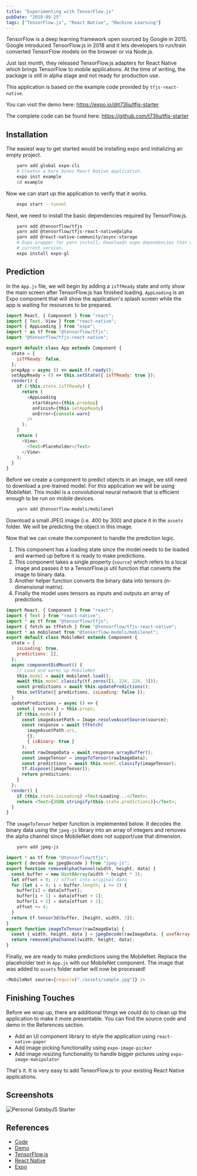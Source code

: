 ```yaml
---
title: "Experimenting with TensorFlow.js"
pubDate: "2019-09-25"
tags: ["TensorFlow.js", "React Native", "Machine Learning"]
---
```


TensorFlow is a deep learning framework open sourced by Google in 2015.
Google introduced TensorFlow.js in 2018 and it lets developers to run/train
converted TensorFlow models on the browser or via Node.js.

Just last month, they released TensorFlow.js adapters for React Native which
brings TensorFlow to mobile applications. At the time of writing, the package is
still in alpha stage and not ready for production use.

This application is based on the example code provided by `tfjs-react-native`.

You can visit the demo here: https://expo.io/@t73liu/tfjs-starter

The complete code can be found here: https://github.com/t73liu/tfjs-starter

## Installation

The easiest way to get started would be installing expo and initializing an
empty project.

```bash
    yarn add global expo-cli
    # Creates a bare bones React Native application.
    expo init example
    cd example
```

Now we can start up the application to verify that it works.

```bash
    expo start --tunnel
```

Next, we need to install the basic dependencies required by TensorFlow.js.

```bash
    yarn add @tensorflow/tfjs
    yarn add @tensorflow/tfjs-react-native@alpha
    yarn add @react-native-community/async-storage
    # Expo wrapper for yarn install; Downloads expo dependencies that work with
    # current version.
    expo install expo-gl
```

## Prediction

In the `App.js` file, we will begin by adding a `isTfReady` state and only show
the main screen after TensorFlow.js has finished loading. `AppLoading` is an Expo
component that will show the application's splash screen while the app is waiting
for resources to be prepared.

```js
import React, { Component } from "react";
import { Text, View } from "react-native";
import { AppLoading } from "expo";
import * as tf from "@tensorflow/tfjs";
import "@tensorflow/tfjs-react-native";

export default class App extends Component {
  state = {
    isTfReady: false,
  };
  prepApp = async () => await tf.ready();
  setAppReady = () => this.setState({ isTfReady: true });
  render() {
    if (!this.state.isTfReady) {
      return (
        <AppLoading
          startAsync={this.prepApp}
          onFinish={this.setAppReady}
          onError={console.warn}
        />
      );
    }
    return (
      <View>
        <Text>Placeholder</Text>
      </View>
    );
  }
}
```

Before we create a component to predict objects in an image, we still need to
download a pre-trained model. For this application we will be using MobileNet.
This model is a convolutional neural network that is efficient enough to be
run on mobile devices.

```bash
    yarn add @tensorflow-models/mobilenet
```

Download a small JPEG image (i.e. 400 by 300) and place it in the `assets`
folder. We will be predicting the object in this image.

Now that we can create the component to handle the prediction logic.

1. This component has a loading state since the model needs to be loaded
   and warmed up before it is ready to make predictions.
1. This component takes a single property (`source`) which refers to a local
   image and passes it to a TensorFlow.js util function that converts the image
   to binary data.
1. Another helper function converts the binary data into tensors (n-dimensional
   matrix).
1. Finally the model uses tensors as inputs and outputs an array of predictions.

```js
import React, { Component } from "react";
import { Text } from "react-native";
import * as tf from "@tensorflow/tfjs";
import { fetch as tfFetch } from "@tensorflow/tfjs-react-native";
import * as mobilenet from "@tensorflow-models/mobilenet";
export default class MobileNet extends Component {
  state = {
    isLoading: true,
    predictions: [],
  };
  async componentDidMount() {
    // Load and warms up MobileNet
    this.model = await mobilenet.load();
    await this.model.classify(tf.zeros([1, 224, 224, 3]));
    const predictions = await this.updatePredictions();
    this.setState({ predictions, isLoading: false });
  }
  updatePredictions = async () => {
    const { source } = this.props;
    if (this.model) {
      const imageAssetPath = Image.resolveAssetSource(source);
      const response = await tfFetch(
        imageAssetPath.uri,
        {},
        { isBinary: true }
      );
      const rawImageData = await response.arrayBuffer();
      const imageTensor = imageToTensor(rawImageData);
      const predictions = await this.model.classify(imageTensor);
      tf.dispose([imageTensor]);
      return predictions;
    }
  };
  render() {
    if (this.state.isLoading) <Text>Loading...</Text>;
    return <Text>{JSON.stringify(this.state.predictions)}</Text>;
  }
}
```

The `imageToTensor` helper function is implemented below. It decodes the binary
data using the `jpeg-js` library into an array of integers and removes
the alpha channel since MobileNet does not support/use that dimension.

```bash
    yarn add jpeg-js
```

```js
import * as tf from "@tensorflow/tfjs";
import { decode as jpegDecode } from "jpeg-js";
export function removeAlphaChannel(width, height, data) {
  const buffer = new Uint8Array(width * height * 3);
  let offset = 0; // offset into original data
  for (let i = 0; i < buffer.length; i += 3) {
    buffer[i] = data[offset];
    buffer[i + 1] = data[offset + 1];
    buffer[i + 2] = data[offset + 2];
    offset += 4;
  }
  return tf.tensor3d(buffer, [height, width, 3]);
}
export function imageToTensor(rawImageData) {
  const { width, height, data } = jpegDecode(rawImageData, { useTArray: true });
  return removeAlphaChannel(width, height, data);
}
```

Finally, we are ready to make predictions using the MobileNet. Replace the
placeholder text in `App.js` with our MobileNet component. The image that
was added to `assets` folder earlier will now be processed!

```js
<MobileNet source={require("./assets/sample.jpg")} />
```

## Finishing Touches

Before we wrap up, there are additional things we could do to clean up the
application to make it more presentable. You can find the source code and demo
in the References section.

- Add an UI component library to style the application using `react-native-paper`
- Add image picking functionality using `expo-image-picker`
- Add image resizing functionality to handle bigger pictures using `expo-image-manipulator`

That's it. It is very easy to add TensorFlow.js to your existing React Native
applications.

## Screenshots

![Personal GatsbyJS Starter](../images/prediction.png)

## References

- [Code](https://github.com/t73liu/tfjs-starter)
- [Demo](https://expo.dev/@t73liu/tfjs-starter)
- [TensorFlow.js](https://www.tensorflow.org/js/)
- [React Native](https://reactnative.dev/)
- [Expo](https://expo.dev/)
